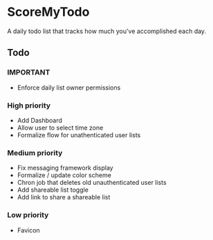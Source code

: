 # ScoreMyTodo

A daily todo list that tracks how much you've accomplished each day. 

## Todo
### **IMPORTANT**
- Enforce daily list owner permissions

### High priority
- Add Dashboard
- Allow user to select time zone
- Formalize flow for unathenticated user lists

### Medium priority
- Fix messaging framework display
- Formalize / update color scheme
- Chron job that deletes old unauthenticated user lists
- Add shareable list toggle
- Add link to share a shareable list

### Low priority 
- Favicon
